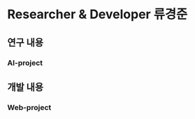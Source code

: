 # Researcher & Developer 류경준

<h2>연구 내용</h2>

<h3> AI-project </h3>

<h2>개발 내용</h2>

<h3> Web-project </h3>
